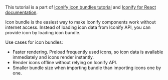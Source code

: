 This tutorial is a part of [Iconify icon bundles tutorial](./index.md) and [Iconify for React documentation](/implementations/react/index.md).

Icon bundle is the easiest way to make Iconify components work without internet access. Instead of loading icon data from Iconify API, you can provide icon by loading icon bundle.

Use cases for icon bundles:

- Faster rendering. Preload frequently used icons, so icon data is available immediately and icons render instantly.
- Render icons offline without relying on Iconify API.
- Smaller bundle size when importing bundle than importing icons one by one.
